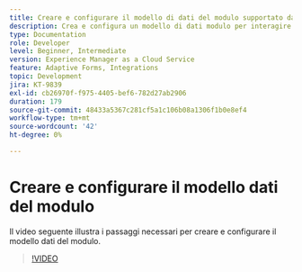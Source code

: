```yaml
---
title: Creare e configurare il modello di dati del modulo supportato da Dynamics
description: Crea e configura un modello di dati modulo per interagire con le entità in Microsoft Dynamics.
type: Documentation
role: Developer
level: Beginner, Intermediate
version: Experience Manager as a Cloud Service
feature: Adaptive Forms, Integrations
topic: Development
jira: KT-9839
exl-id: cb26970f-f975-4405-bef6-782d27ab2906
duration: 179
source-git-commit: 48433a5367c281cf5a1c106b08a1306f1b0e8ef4
workflow-type: tm+mt
source-wordcount: '42'
ht-degree: 0%

---
```


# Creare e configurare il modello dati del modulo


Il video seguente illustra i passaggi necessari per creare e configurare il modello dati del modulo.

>[!VIDEO](https://video.tv.adobe.com/v/340790?quality=12&learn=on)

